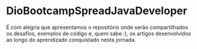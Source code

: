 # DioBootcampSpreadJavaDeveloper
É com alegria que apresentamos o repositório onde serão compartilhados os desafios, exemplos de código e, quem sabe :), os artigos desenvolvidos ao longo do aprendizado conquistado nesta jornada.
